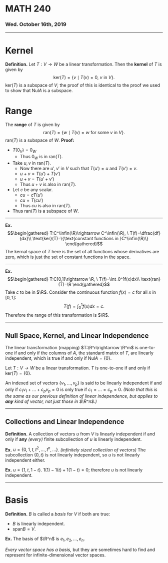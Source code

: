 # MATH 240
### Wed. October 16th, 2019
---
# Kernel
__Definition.__ Let $T:V\rightarrow W$ be a linear transformation. Then the __kernel__ of $T$ is given by
$$
\text{ker}(T)=\{v\mid T(v)=0, \ v \ \text{in} \ V\}.
$$ $\text{ker}(T)$ is a subspace of $V$; the proof of this is identical to the proof we used to show that $\text{Nul}A$ is a subspace.

# Range
The __range__ of $T$ is given by
$$
\text{ran}(T)=\{w\mid T(v)=w\ \text{for some} \ v \ \text{in} \ V\}.
$$
$\text{ran}(T)$ is a subspace of $W$. __Proof:__
* $T(0_V)=0_W$
    - Thus $0_W$ is in $\text{ran}(T)$.
* Take $u,v$ in $\text{ran}(T)$.
    - Now there are $u',v'$ in $V$ such that $T(u')=u$ and $T(v')=v$.
    - $u+v=T(u')+T(v')$
    - $u+v=T(u'+v')$
    - Thus $u+v$ is also in $\text{ran}(T)$.
* Let $c$ be any scalar.
    - $cu=cT(u')$
    - $cu=T(cu')$
    - Thus $cu$ is also in $\text{ran}(T)$.
* Thus $\text{ran}(T)$ is a subspace of $W$.

---
__Ex.__ $$\begin{gathered}
    T:C^\infin(\R)\rightarrow C^\infin(\R), \ T(f)=\dfrac{df}{dx}\\
    \text{ker}(T)=\{\text{constant functions in }C^\infin(\R)\}
\end{gathered}$$ The kernal space of $T$ here is the set of all functions whose derivatives are zero, which is just the set of constant functions in the space.

---
__Ex.__
$$\begin{gathered}
    T:C[0,1]\rightarrow \R, \ T(f)=\int_0^1f(x)dx\\
    \text{ran}(T)=\R
\end{gathered}$$ Take $c$ to be in $\R$. Consider the continuous function $f(x)=c$ for all $x$ in $[0,1]$: $$T(f)=\int_0^1f(x)dx=c.$$ Therefore the range of this transformation is $\R$.

---
## Null Space, Kernel, and Linear Independence
The linear transformation (mapping) $T:\R^n\rightarrow \R^m$ is one-to-one if and only if the columns of $A$, the standard matrix of $T$, are linearly independent, which is true if and only if $\text{Nul}A=\{0\}$.

Let $T:V\rightarrow W$ be a linear transformation. $T$ is one-to-one if and only if $\text{ker}(T)=\{0\}$.

An indexed set of vectors $\{v_1,...,v_p\}$ is said to be linearly independent if and only if $c_1v_1+...+c_pv_p=0$ is only true if $c_1=...=c_p=0$. _(Note that this is the same as our previous definition of linear independence, but applies to __any__ kind of vector, not just those in $\R^n$.)_

---
## Collections and Linear Independence

__Definition.__ A collection of vectors $u$ from $V$ is linearly independent if and only if __any__ _(every)_ finite subcollection of $u$ is linearly independent.

__Ex.__ $u=\{0,1,t,t^2,...,t^n,...\}$. _(infinitely sized collection of vectors)_
The subcollection $\{0,t\}$ is not linearly independent, so $u$ is not linearly independent either.

__Ex.__ $u=\{1,t,1-t\}$.
$1(1)-1(t)+1(1-t)=0$; therefore $u$ is not linearly independent.

---
# Basis
__Definition.__ $B$ is called a _basis_ for $V$ if both are true:
* $B$ is linearly independent.
* $\text{span}B=V$.

__Ex.__ The basis of $\R^n$ is $e_1,e_2,...,e_n$.

_Every vector space has a basis,_ but they are sometimes hard to find and represent for infinite-dimensional vector spaces.